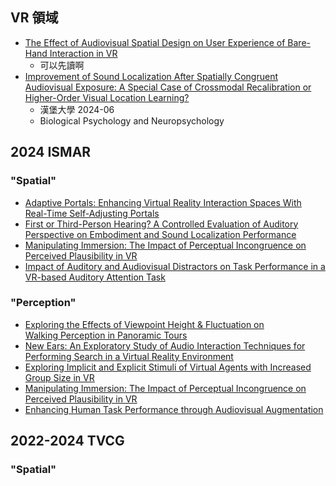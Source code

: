 ## VR 領域
- [The Effect of Audiovisual Spatial Design on User Experience of Bare-Hand Interaction in VR](https://www.tandfonline.com/doi/full/10.1080/10447318.2023.2171761?casa_token=1hvcx5UC6e0AAAAA%3ADfxzwop8sZIbuIGmVDBTRMBvO7KDjIhcz1mVvkTEUI2DrkeUkCs_cC2T5RjsQT7MLjGQGP1Q2bxM)
	- 可以先讀啊
- [Improvement of Sound Localization After Spatially Congruent Audiovisual Exposure: A Special Case of Crossmodal Recalibration or Higher-Order Visual Location Learning?](https://pub.dega-akustik.de/DAGA_2024/files/upload/paper/43.pdf)
	- 漢堡大學 2024-06
	- Biological Psychology and Neuropsychology
## 2024 ISMAR
### "Spatial"
- [Adaptive Portals: Enhancing Virtual Reality Interaction Spaces With Real-Time Self-Adjusting Portals](https://ieeexplore.ieee.org/document/10765380/)
- [First or Third-Person Hearing? A Controlled Evaluation of Auditory Perspective on Embodiment and Sound Localization Performance](https://ieeexplore.ieee.org/document/10765161)
- [Manipulating Immersion: The Impact of Perceptual Incongruence on Perceived Plausibility in VR](https://ieeexplore.ieee.org/document/10765435)
- [Impact of Auditory and Audiovisual Distractors on Task Performance in a VR-based Auditory Attention Task](https://ieeexplore.ieee.org/document/10765426)
### "Perception"
- [Exploring the Effects of Viewpoint Height & Fluctuation on Walking Perception in Panoramic Tours](https://ieeexplore.ieee.org/document/10765162/)
- [New Ears: An Exploratory Study of Audio Interaction Techniques for Performing Search in a Virtual Reality Environment](https://ieeexplore.ieee.org/document/10765432/)
- [Exploring Implicit and Explicit Stimuli of Virtual Agents with Increased Group Size in VR](https://ieeexplore.ieee.org/document/10765431/)
- [Manipulating Immersion: The Impact of Perceptual Incongruence on Perceived Plausibility in VR](https://ieeexplore.ieee.org/document/10765435/)
- [Enhancing Human Task Performance through Audiovisual Augmentation](https://ieeexplore.ieee.org/document/10765474/)
## 2022-2024 TVCG
### "Spatial"